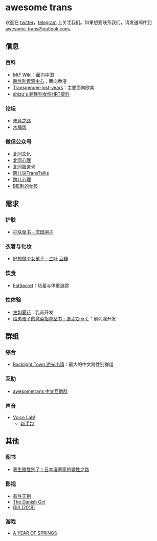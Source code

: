 # awesome trans

欢迎在 [twitter](https://twitter.com/awesometrans_zh)，[telegram](https://t.me/awesometrans_zh) 上关注我们。如果想要联系我们，请发送邮件到 awesome-trans@outlook.com。

## 信息

### 百科

- [MtF Wiki](https://mtf.wiki)：面向中国
- [跨性別資源中心](https://www.tgr.org.hk)：面向香港
- [Transgender-lost-years](https://github.com/KristallWang/Transgender-lost-years)：主要面向欧美
- [shizu's 跨性别女性HRT资料](https://docs.google.com/presentation/d/1PzE-rmtwBMOrgXcsI_RIDAKTUIe3fx5h-PmEbzRgBBA)

### 论坛

- [未竟之路](https://trnt.tw)
- [木桶饭](http://mtf.pub)

### 微信公众号

- [北同文化](asset/wechat-official/北同文化.bmp)
- [北同心理](asset/wechat-official/北同心理.bmp)
- [北同服务号](asset/wechat-official/北同服务号.bmp)
- [跨儿说TransTalks](asset/wechat-official/跨儿说TransTalks.bmp)
- [跨儿心理](asset/wechat-official/跨儿心理.bmp)
- [BIE别的女孩](asset/wechat-official/BIE别的女孩.bmp)

## 需求

### 护肤

- [护肤全书 - 庆田朋子](https://book.douban.com/subject/30218334/)

### 衣着与化妆

- [好想做个女孩子 - 三叶](https://zh.moegirl.org.cn/好想做个女孩子) [豆瓣](https://book.douban.com/subject/2255381/)

### 饮食

- [FatSecret](https://www.fatsecret.cn/热量营养/)：热量与体重追踪

### 性体验

- [生如夏花](https://wiki.viva-la-vita.org)：乳首开发
- [给男孩子的慰菊指导丛书 - あぶひゃく](https://book.douban.com/subject/4170326/)：前列腺开发

## 群组

### 综合

- [Backlight.Town 逆光小镇](https://t.me/joinchat/TW3bMPjX7uAC9Be-)：最大的中文跨性别群组

### 互助

- [awesometrans 中文互助群](https://t.me/awesometrans_zh_group)

### 声音

- [Voice Lab!](https://t.me/joinchat/P8X8LEo6Uzx3GTALFY67Aw)
  - [新手包](https://github.com/awesome-trans/archive/blob/main/声音/Voice%20Lab!%20新手包)

## 其他

### 图书

- [我生錯性別了！日本漫畫家的變性之路](https://book.douban.com/subject/27205457/)

### 影视

- [有性无别](https://v.qq.com/x/cover/tu7xm78m69hnuxb/t035367oqxq.html)
- [The Danish Girl](https://www.imdb.com/title/tt0810819/)
- [Girl (2018)](https://www.imdb.com/title/tt8254556/)

### 游戏

- [A YEAR OF SPRINGS](https://itch.io/c/656634/a-year-of-springs-spring-trilogy)
